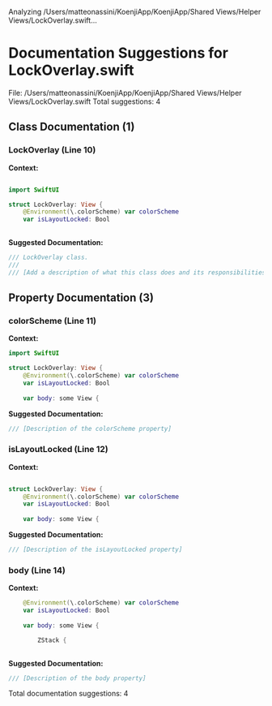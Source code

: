 Analyzing /Users/matteonassini/KoenjiApp/KoenjiApp/Shared Views/Helper Views/LockOverlay.swift...
# Documentation Suggestions for LockOverlay.swift

File: /Users/matteonassini/KoenjiApp/KoenjiApp/Shared Views/Helper Views/LockOverlay.swift
Total suggestions: 4

## Class Documentation (1)

### LockOverlay (Line 10)

**Context:**

```swift

import SwiftUI

struct LockOverlay: View {
    @Environment(\.colorScheme) var colorScheme
    var isLayoutLocked: Bool
    
```

**Suggested Documentation:**

```swift
/// LockOverlay class.
///
/// [Add a description of what this class does and its responsibilities]
```

## Property Documentation (3)

### colorScheme (Line 11)

**Context:**

```swift
import SwiftUI

struct LockOverlay: View {
    @Environment(\.colorScheme) var colorScheme
    var isLayoutLocked: Bool
    
    var body: some View {
```

**Suggested Documentation:**

```swift
/// [Description of the colorScheme property]
```

### isLayoutLocked (Line 12)

**Context:**

```swift

struct LockOverlay: View {
    @Environment(\.colorScheme) var colorScheme
    var isLayoutLocked: Bool
    
    var body: some View {

```

**Suggested Documentation:**

```swift
/// [Description of the isLayoutLocked property]
```

### body (Line 14)

**Context:**

```swift
    @Environment(\.colorScheme) var colorScheme
    var isLayoutLocked: Bool
    
    var body: some View {

        ZStack {
            
```

**Suggested Documentation:**

```swift
/// [Description of the body property]
```


Total documentation suggestions: 4

